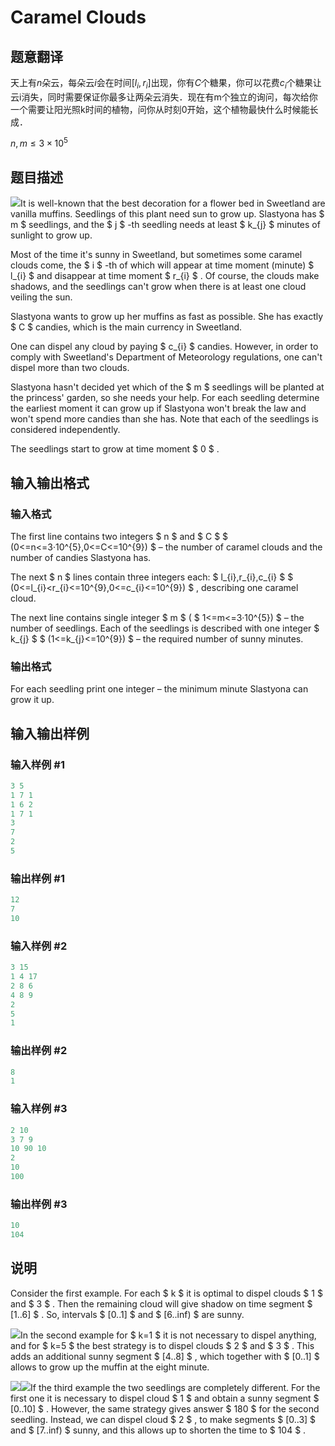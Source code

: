 # Caramel Clouds

## 题意翻译

天上有$n$朵云，每朵云$i$会在时间$[l_i,r_i]$出现，你有$C$个糖果，你可以花费$c_i$个糖果让云i消失，同时需要保证你最多让两朵云消失．现在有m个独立的询问，每次给你一个需要让阳光照k时间的植物，问你从时刻0开始，这个植物最快什么时候能长成．

$n,m\leq 3\times 10^5$

## 题目描述

 ![](https://cdn.luogu.com.cn/upload/vjudge_pic/CF833E/db40d025825b9026548b6b558f5519ab6e034eec.png)It is well-known that the best decoration for a flower bed in Sweetland are vanilla muffins. Seedlings of this plant need sun to grow up. Slastyona has $ m $ seedlings, and the $ j $ -th seedling needs at least $ k_{j} $ minutes of sunlight to grow up.

Most of the time it's sunny in Sweetland, but sometimes some caramel clouds come, the $ i $ -th of which will appear at time moment (minute) $ l_{i} $ and disappear at time moment $ r_{i} $ . Of course, the clouds make shadows, and the seedlings can't grow when there is at least one cloud veiling the sun.

Slastyona wants to grow up her muffins as fast as possible. She has exactly $ C $ candies, which is the main currency in Sweetland.

One can dispel any cloud by paying $ c_{i} $ candies. However, in order to comply with Sweetland's Department of Meteorology regulations, one can't dispel more than two clouds.

Slastyona hasn't decided yet which of the $ m $ seedlings will be planted at the princess' garden, so she needs your help. For each seedling determine the earliest moment it can grow up if Slastyona won't break the law and won't spend more candies than she has. Note that each of the seedlings is considered independently.

The seedlings start to grow at time moment $ 0 $ .

## 输入输出格式

### 输入格式

The first line contains two integers $ n $ and $ C $ $ (0<=n<=3·10^{5},0<=C<=10^{9}) $ – the number of caramel clouds and the number of candies Slastyona has.

The next $ n $ lines contain three integers each: $ l_{i},r_{i},c_{i} $ $ (0<=l_{i}&lt;r_{i}<=10^{9},0<=c_{i}<=10^{9}) $ , describing one caramel cloud.

The next line contains single integer $ m $ ( $ 1<=m<=3·10^{5}) $ – the number of seedlings. Each of the seedlings is described with one integer $ k_{j} $ $ (1<=k_{j}<=10^{9}) $ – the required number of sunny minutes.

### 输出格式

For each seedling print one integer – the minimum minute Slastyona can grow it up.

## 输入输出样例

### 输入样例 #1

```cpp
3 5
1 7 1
1 6 2
1 7 1
3
7
2
5

```
### 输出样例 #1

```cpp
12
7
10

```
### 输入样例 #2

```cpp
3 15
1 4 17
2 8 6
4 8 9
2
5
1

```
### 输出样例 #2

```cpp
8
1

```
### 输入样例 #3

```cpp
2 10
3 7 9
10 90 10
2
10
100

```
### 输出样例 #3

```cpp
10
104

```
## 说明

Consider the first example. For each $ k $ it is optimal to dispel clouds $ 1 $ and $ 3 $ . Then the remaining cloud will give shadow on time segment $ [1..6] $ . So, intervals $ [0..1] $ and $ [6..inf) $ are sunny.

![](https://cdn.luogu.com.cn/upload/vjudge_pic/CF833E/1b1598777f9deeee0ae38fd2a6c94fc4108cc67e.png)In the second example for $ k=1 $ it is not necessary to dispel anything, and for $ k=5 $ the best strategy is to dispel clouds $ 2 $ and $ 3 $ . This adds an additional sunny segment $ [4..8] $ , which together with $ [0..1] $ allows to grow up the muffin at the eight minute.

![](https://cdn.luogu.com.cn/upload/vjudge_pic/CF833E/af2fb1c509883914ea43c944e79abe6c41c5f097.png)![](https://cdn.luogu.com.cn/upload/vjudge_pic/CF833E/a2ce6a5cf5c5c248407a66179aa4b0fa365f0d80.png)If the third example the two seedlings are completely different. For the first one it is necessary to dispel cloud $ 1 $ and obtain a sunny segment $ [0..10] $ . However, the same strategy gives answer $ 180 $ for the second seedling. Instead, we can dispel cloud $ 2 $ , to make segments $ [0..3] $ and $ [7..inf) $ sunny, and this allows up to shorten the time to $ 104 $ .

